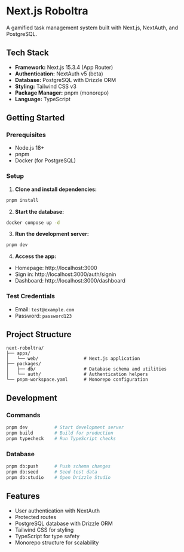 # Next.js Roboltra

A gamified task management system built with Next.js, NextAuth, and PostgreSQL.

## Tech Stack

- **Framework:** Next.js 15.3.4 (App Router)
- **Authentication:** NextAuth v5 (beta)
- **Database:** PostgreSQL with Drizzle ORM
- **Styling:** Tailwind CSS v3
- **Package Manager:** pnpm (monorepo)
- **Language:** TypeScript

## Getting Started

### Prerequisites

- Node.js 18+
- pnpm
- Docker (for PostgreSQL)

### Setup

1. **Clone and install dependencies:**
```bash
pnpm install
```

2. **Start the database:**
```bash
docker compose up -d
```

3. **Run the development server:**
```bash
pnpm dev
```

4. **Access the app:**
- Homepage: http://localhost:3000
- Sign in: http://localhost:3000/auth/signin
- Dashboard: http://localhost:3000/dashboard

### Test Credentials

- Email: `test@example.com`
- Password: `password123`

## Project Structure

```
next-roboltra/
├── apps/
│   └── web/                 # Next.js application
├── packages/
│   ├── db/                  # Database schema and utilities
│   └── auth/                # Authentication helpers
└── pnpm-workspace.yaml      # Monorepo configuration
```

## Development

### Commands

```bash
pnpm dev          # Start development server
pnpm build        # Build for production
pnpm typecheck    # Run TypeScript checks
```

### Database

```bash
pnpm db:push      # Push schema changes
pnpm db:seed      # Seed test data
pnpm db:studio    # Open Drizzle Studio
```

## Features

- User authentication with NextAuth
- Protected routes
- PostgreSQL database with Drizzle ORM
- Tailwind CSS for styling
- TypeScript for type safety
- Monorepo structure for scalability